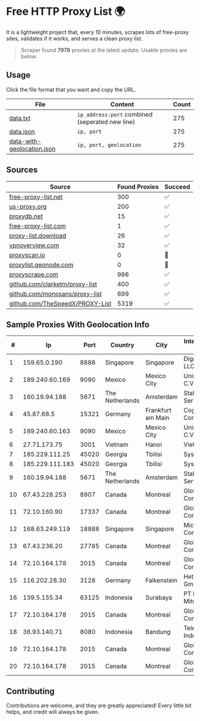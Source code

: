 
# Free HTTP Proxy List 🌍

It is a lightweight project that, every 10 minutes, scrapes lots of free-proxy sites, validates if it works, and serves a clean proxy list.


> Scraper found **7978** proxies at the latest update. Usable proxies are below.

## Usage

Click the file format that you want and copy the URL.


|File|Content|Count|
|----|-------|-----|
|[data.txt](https://raw.githubusercontent.com/themiralay/Proxy-List-World/master/data.txt)|`ip_address:port` combined (seperated new line)|275|
|[data.json](https://raw.githubusercontent.com/themiralay/Proxy-List-World/master/data.json)|`ip, port`|275|
|[data-with-geolocation.json](https://raw.githubusercontent.com/themiralay/Proxy-List-World/master/data-with-geolocation.json)|`ip, port, geolocation`|275|

## Sources

|Source|Found Proxies|Succeed|
|------|-------------|-------|
|[free-proxy-list.net](https://free-proxy-list.net)|300|✅|
|[us-proxy.org](https://www.us-proxy.org)|200|✅|
|[proxydb.net](http://proxydb.net)|15|✅|
|[free-proxy-list.com](https://free-proxy-list.com/?page=&port=&type%5B%5D=http&type%5B%5D=https&up_time=0&search=Search)|1|✅|
|[proxy-list.download](https://www.proxy-list.download/HTTP)|26|✅|
|[vpnoverview.com](https://vpnoverview.com/privacy/anonymous-browsing/free-proxy-servers)|32|✅|
|[proxyscan.io](https://www.proxyscan.io)|0|🚫|
|[proxylist.geonode.com](https://proxylist.geonode.com/api/proxy-list?limit=300&page=1&sort_by=lastChecked&sort_type=desc&protocols=http,https)|0|🚫|
|[proxyscrape.com](https://api.proxyscrape.com/v2/?request=displayproxies&protocol=http&timeout=10000&country=all&ssl=all&anonymity=all)|986|✅|
|[github.com/clarketm/proxy-list](https://raw.githubusercontent.com/clarketm/proxy-list/master/proxy-list-raw.txt)|400|✅|
|[github.com/monosans/proxy-list](https://raw.githubusercontent.com/monosans/proxy-list/main/proxies/http.txt)|699|✅|
|[github.com/TheSpeedX/PROXY-List](https://raw.githubusercontent.com/TheSpeedX/PROXY-List/master/http.txt)|5319|✅|


## Sample Proxies With Geolocation Info

|#|Ip|Port|Country|City|Internet Service Provider|
|-|--|----|-------|----|-------------------------|
|1|159.65.0.190|8888|Singapore|Singapore|DigitalOcean, LLC|
|2|189.240.60.169|9090|Mexico|Mexico City|Uninet S.A. de C.V.|
|3|160.19.94.188|5671|The Netherlands|Amsterdam|Stallion Network Services Limited|
|4|45.87.68.5|15321|Germany|Frankfurt am Main|Cogent Communications|
|5|189.240.60.163|9090|Mexico|Mexico City|Uninet S.A. de C.V.|
|6|27.71.173.75|3001|Vietnam|Hanoi|Viettel Group|
|7|185.229.111.25|45020|Georgia|Tbilisi|Sysnet LLC|
|8|185.229.111.183|45020|Georgia|Tbilisi|Sysnet LLC|
|9|160.19.94.188|5671|The Netherlands|Amsterdam|Stallion Network Services Limited|
|10|67.43.228.253|8907|Canada|Montreal|GloboTech Communications|
|11|72.10.160.90|17337|Canada|Montreal|GloboTech Communications|
|12|168.63.249.119|18888|Singapore|Singapore|Microsoft Corporation|
|13|67.43.236.20|27785|Canada|Montreal|GloboTech Communications|
|14|72.10.164.178|2015|Canada|Montreal|GloboTech Communications|
|15|116.202.28.30|3128|Germany|Falkenstein|Hetzner Online GmbH|
|16|139.5.155.34|63125|Indonesia|Surabaya|PT Maxindo Mitra Solusi|
|17|72.10.164.178|2015|Canada|Montreal|GloboTech Communications|
|18|36.93.140.71|8080|Indonesia|Bandung|Telekomunikasi Indonesia|
|19|72.10.164.178|2015|Canada|Montreal|GloboTech Communications|
|20|72.10.164.178|2015|Canada|Montreal|GloboTech Communications|



## Contributing

Contributions are welcome, and they are greatly appreciated! Every
little bit helps, and credit will always be given.

